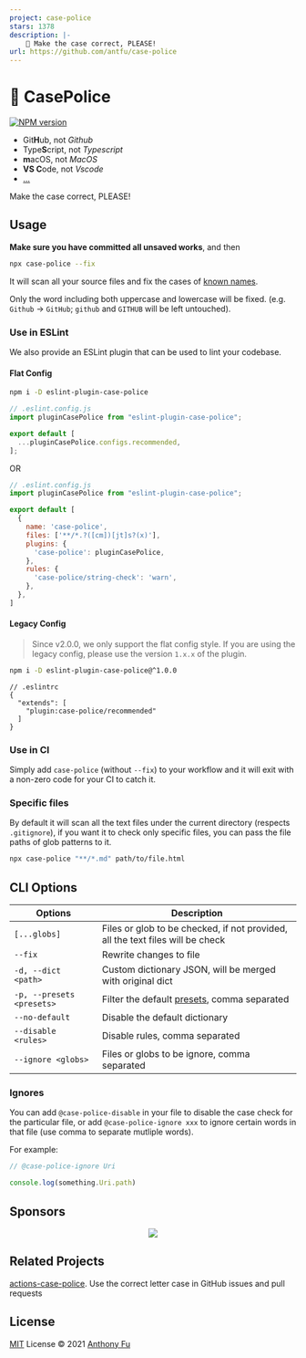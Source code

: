 ```yaml
---
project: case-police
stars: 1378
description: |-
    🚨 Make the case correct, PLEASE!
url: https://github.com/antfu/case-police
---
```


# 🚨 CasePolice

[![NPM version](https://img.shields.io/npm/v/case-police?color=a1b858&label=)](https://www.npmjs.com/package/case-police)

<!-- @case-police-ignore -->

- Git**H**ub, not _Github_
- Type**S**cript, not _Typescript_
- **m**acOS, not _MacOS_
- **VS C**ode, not _Vscode_
- [...](./packages/case-police/dict)

Make the case correct, PLEASE!

## Usage

**Make sure you have committed all unsaved works**, and then

```bash
npx case-police --fix
```

It will scan all your source files and fix the cases of [known names](./packages/case-police/dict).

Only the word including both uppercase and lowercase will be fixed. (e.g. `Github` -> `GitHub`; `github` and `GITHUB` will be left untouched).

### Use in ESLint

We also provide an ESLint plugin that can be used to lint your codebase.

#### Flat Config

```bash
npm i -D eslint-plugin-case-police
```

<!-- eslint-skip -->

```js
// .eslint.config.js
import pluginCasePolice from "eslint-plugin-case-police";

export default [
  ...pluginCasePolice.configs.recommended,
];
```

OR

<!-- eslint-skip -->

```js
// .eslint.config.js
import pluginCasePolice from "eslint-plugin-case-police";

export default [
  {
    name: 'case-police',
    files: ['**/*.?([cm])[jt]s?(x)'],
    plugins: {
      'case-police': pluginCasePolice,
    },
    rules: {
      'case-police/string-check': 'warn',
    },
  },
]
```

#### Legacy Config

> Since v2.0.0, we only support the flat config style. If you are using the legacy config, please use the version `1.x.x` of the plugin.

```bash
npm i -D eslint-plugin-case-police@^1.0.0
```

<!-- eslint-skip -->

```jsonc
// .eslintrc
{
  "extends": [
    "plugin:case-police/recommended"
  ]
}
```

### Use in CI

Simply add `case-police` (without `--fix`) to your workflow and it will exit with a non-zero code for your CI to catch it.

### Specific files

By default it will scan all the text files under the current directory (respects `.gitignore`), if you want it to check only specific files, you can pass the file paths of glob patterns to it.

```bash
npx case-police "**/*.md" path/to/file.html
```

## CLI Options

| Options                   | Description                                                                    |
| ------------------------- | ------------------------------------------------------------------------------ |
| `[...globs]`              | Files or glob to be checked, if not provided, all the text files will be check |
| `--fix`                   | Rewrite changes to file                                                        |
| `-d, --dict <path>`       | Custom dictionary JSON, will be merged with original dict                      |
| `-p, --presets <presets>` | Filter the default [presets](./packages/case-police/dict), comma separated     |
| `--no-default`            | Disable the default dictionary                                                 |
| `--disable <rules>`       | Disable rules, comma separated                                                 |
| `--ignore <globs>`        | Files or globs to be ignore, comma separated                                   |

### Ignores

You can add `@case-police-disable` in your file to disable the case check for the particular file, or add `@case-police-ignore xxx` to ignore certain words in that file (use comma to separate mutliple words).

For example:

```ts
// @case-police-ignore Uri

console.log(something.Uri.path)
```

## Sponsors

<p align="center">
  <a href="https://cdn.jsdelivr.net/gh/antfu/static/sponsors.svg">
    <img src='https://cdn.jsdelivr.net/gh/antfu/static/sponsors.svg'/>
  </a>
</p>

## Related Projects

[actions-case-police](https://github.com/Namchee/actions-case-police). Use the correct letter case in GitHub issues and pull requests

## License

[MIT](./LICENSE) License © 2021 [Anthony Fu](https://github.com/antfu)

